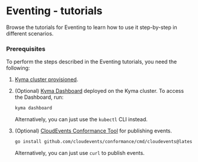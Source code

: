 # Eventing - tutorials

Browse the tutorials for Eventing to learn how to use it step-by-step in different scenarios.

### Prerequisites

To perform the steps described in the Eventing tutorials, you need the following: 

1. [Kyma cluster provisioned](https://kyma-project.io/#/02-get-started/01-quick-install).

2. (Optional) [Kyma Dashboard](https://kyma-project.io/#/01-overview/ui/README?id=kyma-dashboard) deployed on the Kyma cluster. To access the Dashboard, run:
   ```bash
   kyma dashboard
   ```
   Alternatively, you can just use the `kubectl` CLI instead.

3. (Optional) [CloudEvents Conformance Tool](https://github.com/cloudevents/conformance) for publishing events. 
   ```bash
   go install github.com/cloudevents/conformance/cmd/cloudevents@latest
   ```
   Alternatively, you can just use `curl` to publish events.
